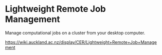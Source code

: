 Lightweight Remote Job Management
===

Manage computational jobs on a cluster from your desktop computer.

https://wiki.auckland.ac.nz/display/CER/Lightweight+Remote+Job+Management
